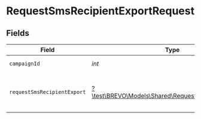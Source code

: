 # RequestSmsRecipientExportRequest


## Fields

| Field                                                                                                    | Type                                                                                                     | Required                                                                                                 | Description                                                                                              |
| -------------------------------------------------------------------------------------------------------- | -------------------------------------------------------------------------------------------------------- | -------------------------------------------------------------------------------------------------------- | -------------------------------------------------------------------------------------------------------- |
| `campaignId`                                                                                             | *int*                                                                                                    | :heavy_check_mark:                                                                                       | id of the campaign                                                                                       |
| `requestSmsRecipientExport`                                                                              | [?\test\BREVO\Models\Shared\RequestSmsRecipientExport](../../Models/Shared/RequestSmsRecipientExport.md) | :heavy_minus_sign:                                                                                       | Values to send for a recipient export request                                                            |